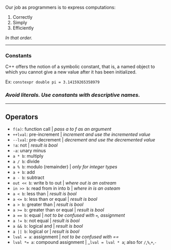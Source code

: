 Our job as programmers is to express computations:

1. Correctly
2. Simply
3. Efficiently

_In that order._


---

### Constants

C++ offers the notion of a symbolic constant, that is, a named object to which
you cannot give a new value after it has been initialized.

Ex: `constexpr double pi = 3.14159265358979`


### _Avoid literals. Use constants with descriptive names._

---

## Operators

- `f(a)`: function call | _pass a to f as an argument_
- `++lval`: pre-increment | _increment and use the incremented value_
- `--lval`: pre-decrement | _decrement and use the decremented value_
- `!a`: not | _result is bool_
- `-a`: unary minus
- `a * b`: multiply
- `a / b`: divide
- `a % b`: modulo (remainder) | _only for integer types_
- `a + b`: add
- `a - b`: subtract
- `out << b`: write b to out | _where out is an ostream_
- `in >> b`: read from in into b | _where in is an osteam_
- `a < b`: less than | _result is bool_
- `a <= b`: less than or equal | _result is bool_
- `a > b`: greater than | _result is bool_
- `a >= b`: greater than or equal | _result is bool_
- `a == b`: equal | _not to be confused with `=`, assignment_
- `a != b`: not equal | _result is bool_
- `a && b`: logical and | _result is bool_
-  `a || b`: logical or | _result is bool_
- `lval = a`: assignment | _not to be confused with ==_
- `lval *= a`: compound assignment | _`lval = lval * a`; also for `/`,`%`,`+`,`-`
